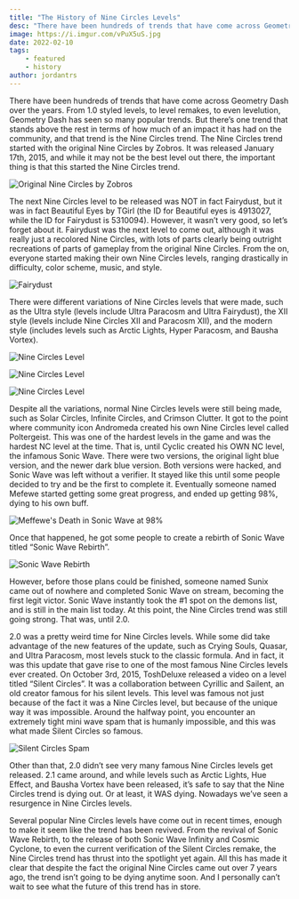 ```yaml
---
title: "The History of Nine Circles Levels"
desc: "There have been hundreds of trends that have come across Geometry Dash over the years, but non as important as the Nine Circles trend."
image: https://i.imgur.com/vPuX5uS.jpg
date: 2022-02-10
tags:
    - featured
    - history
author: jordantrs
---
```


There have been hundreds of trends that have come across Geometry Dash over the years. From 1.0 styled levels, to level remakes, to even levelution, Geometry Dash has seen so many popular trends. But there’s one trend that stands above the rest in terms of how much of an impact it has had on the community, and that trend is the Nine Circles trend.
The Nine Circles trend started with the original Nine Circles by Zobros. It was released January 17th, 2015, and while it may not be the best level out there, the important thing is that this started the Nine Circles trend. 

![Original Nine Circles by Zobros](https://i.imgur.com/6WZdAhG.png)

The next Nine Circles level to be released was NOT in fact Fairydust, but it was in fact Beautiful Eyes by TGirl (the ID for Beautiful eyes is 4913027, while the ID for Fairydust is 5310094). However, it wasn’t very good, so let’s forget about it. Fairydust was the next level to come out, although it was really just a recolored Nine Circles, with lots of parts clearly being outright recreations of parts of gameplay from the original Nine Circles. From the on, everyone started making their own Nine Circles levels, ranging drastically in difficulty, color scheme, music, and style.

![Fairydust](https://i.imgur.com/gx7Nveq.png)

There were different variations of Nine Circles levels that were made, such as the Ultra style (levels include Ultra Paracosm and Ultra Fairydust), the XII style (levels include Nine Circles XII and Paracosm XII), and the modern style (includes levels such as Arctic Lights, Hyper Paracosm, and Bausha Vortex).

![Nine Circles Level](https://i.imgur.com/4DDYJEe.png) 

![Nine Circles Level](https://i.imgur.com/o6wjFem.png)

![Nine Circles Level](https://i.imgur.com/TJIxsD6.png)

Despite all the variations, normal Nine Circles levels were still being made, such as Solar Circles, Infinite Circles, and Crimson Clutter. It got to the point where community icon Andromeda created his own Nine Circles level called Poltergeist. This was one of the hardest levels in the game and was the hardest NC level at the time. That is, until Cyclic created his OWN NC level, the infamous Sonic Wave. There were two versions, the original light blue version, and the newer dark blue version. Both versions were hacked, and Sonic Wave was left without a verifier. It stayed like this until some people decided to try and be the first to complete it. Eventually someone named Mefewe started getting some great progress, and ended up getting 98%, dying to his own buff.  

![Meffewe's Death in Sonic Wave at 98%](https://i.imgur.com/GXPcgRY.png)

Once that happened, he got some people to create a rebirth of Sonic Wave titled “Sonic Wave Rebirth”.

![Sonic Wave Rebirth](https://i.imgur.com/hFsVSe4.png)

However, before those plans could be finished, someone named Sunix came out of nowhere and completed Sonic Wave on stream, becoming the first legit victor. Sonic Wave instantly took the #1 spot on the demons list, and is still in the main list today. At this point, the Nine Circles trend was still going strong. That was, until 2.0.

2.0 was a pretty weird time for Nine Circles levels. While some did take advantage of the new features of the update, such as Crying Souls, Quasar, and Ultra Paracosm, most levels stuck to the classic formula. And in fact, it was this update that gave rise to one of the most famous Nine Circles levels ever created. On October 3rd, 2015, ToshDeluxe released a video on a level titled “Silent Circles”. It was a collaboration between Cyrillic and Sailent, an old creator famous for his silent levels. This level was famous not just because of the fact it was a Nine Circles level, but because of the unique way it was impossible. Around the halfway point, you encounter an extremely tight mini wave spam that is humanly impossible, and this was what made Silent Circles so famous.

![Silent Circles Spam](https://i.imgur.com/dpdt3Ja.png)

Other than that, 2.0 didn’t see very many famous Nine Circles levels get released. 2.1 came around, and while levels such as Arctic Lights, Hue Effect, and Bausha Vortex have been released, it’s safe to say that the Nine Circles trend is dying out. Or at least, it WAS dying. Nowadays we’ve seen a resurgence in Nine Circles levels.

Several popular Nine Circles levels have come out in recent times, enough to make it seem like the trend has been revived. From the revival of Sonic Wave Rebirth, to the release of both Sonic Wave Infinity and Cosmic Cyclone, to even the current verification of the Silent Circles remake, the Nine Circles trend has thrust into the spotlight yet again. All this has made it clear that despite the fact the original Nine Circles came out over 7 years ago, the trend isn’t going to be dying anytime soon. And I personally can’t wait to see what the future of this trend has in store.

